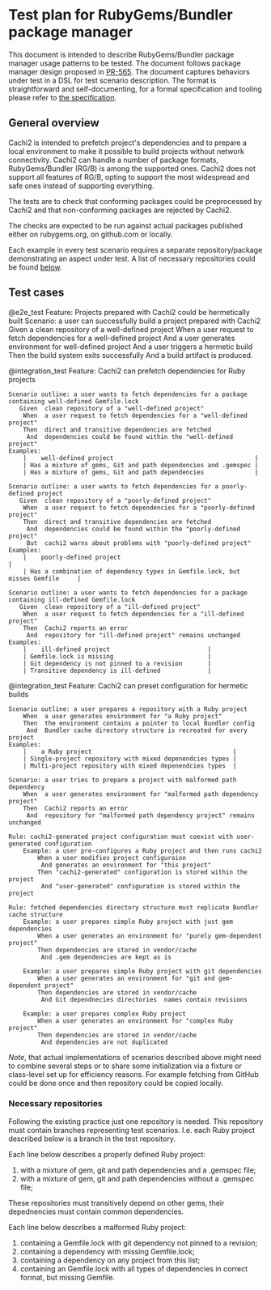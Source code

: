 # Test plan for RubyGems/Bundler package manager

This document is intended to describe RubyGems/Bundler package manager
usage patterns to be tested. The document follows package manager design
proposed in [PR-565](https://github.com/containerbuildsystem/cachi2/pull/565).
The document captures behaviors under test in a DSL for test scenario
description. The format is straightforward and self-documenting, for a formal
specification and tooling please refer to
[the specification](https://cucumber.io/docs/gherkin/reference/).

## General overview

Cachi2 is intended to prefetch project's dependencies and to prepare a local
environment to make it possible to build projects without network connectivity.
Cachi2 can handle a number of package formats, RubyGems/Bundler (RG/B) is among
the supported ones. Cachi2 does not support all features of RG/B, opting to
support the most widespread and safe ones instead of supporting everything.

The tests are to check that conforming packages could be preprocessed by Cachi2
and that non-conforming packages are rejected by Cachi2.

The checks are expected to be run against actual packages published either on
rubygems.org, on github.com or locally.

Each example in every test scenario requires a separate repository/package
demonstrating an aspect under test. A list of necessary repositories could be
found [below](#necessary-repositories).

## Test cases

@e2e_test
Feature: Projects prepared with Cachi2 could be hermetically built
    Scenario: a user can successfully build a project prepared with Cachi2
        Given a clean repository of a well-defined project
         When a user request to fetch dependencies for a well-defined project
          And a user generates environment for well-defined project
          And a user triggers a hermetic build
         Then the build system exits successfully
          And a build artifact is produced.


@integration_test
Feature: Cachi2 can prefetch dependencies for Ruby projects

    Scenario outline: a user wants to fetch dependencies for a package containing well-defined Gemfile.lock
       Given  clean repository of a "well-defined project"
        When  a user request to fetch dependencies for a "well-defined project"
        Then  direct and transitive dependencies are fetched
         And  dependencies could be found within the "well-defined project"
    Examples:
        |    well-defined project                                       |
        | Has a mixture of gems, Git and path dependencies and .gemspec |
        | Has a mixture of gems, Git and path dependencies              |

    Scenario outline: a user wants to fetch dependencies for a poorly-defined project
       Given  clean repository of a "poorly-defined project"
        When  a user request to fetch dependencies for a "poorly-defined project"
        Then  direct and transitive dependencies are fetched
         And  dependencies could be found within the "poorly-defined project"
         But  cachi2 warns about problems with "poorly-defined project"
    Examples:
        |    poorly-defined project                                                     |
        | Has a combination of dependency types in Gemfile.lock, but misses Gemfile     |

    Scenario outline: a user wants to fetch dependencies for a package containing ill-defined Gemfile.lock
       Given  clean repository of a "ill-defined project"
        When  a user request to fetch dependencies for a "ill-defined project"
        Then  Cachi2 reports an error
         And  repository for "ill-defined project" remains unchanged
    Examples:
        |    ill-defined project                           |
        | Gemfile.lock is missing                          |
        | Git dependency is not pinned to a revision       |
        | Transitive dependency is ill-defined             |


@integration_test
Feature: Cachi2 can preset configuration for hermetic builds

    Scenario outline: a user prepares a repository with a Ruby project
        When  a user generates environment for "a Ruby project"
        Then  the environment contains a pointer to local Bundler config
         And  Bundler cache directory structure is recreated for every project
    Examples:
        |    a Ruby project                                       |
        | Single-project repository with mixed depenendcies types |
        | Multi-project repository with mixed depenendcies types  |

    Scenario: a user tries to prepare a project with malformed path dependency
        When  a user generates environment for "malformed path dependency project"
        Then  Cachi2 reports an error
         And  repository for "malformed path dependency project" remains unchanged

    Rule: cachi2-generated project configuration must coexist with user-generated configuration
        Example: a user pre-configures a Ruby project and then runs cachi2
            When a user modifies project configuraion
             And generates an environment for "this project"
            Then "cachi2-generated" configuration is stored within the project
             And "user-generated" configuration is stored within the project

    Rule: fetched dependencies directory structure must replicate Bundler cache structure
        Example: a user prepares simple Ruby project with just gem dependencies
            When a user generates an environment for "purely gem-dependent project"
            Then dependencies are stored in vendor/cache
             And .gem dependencies are kept as is

        Example: a user prepares simple Ruby project with git dependencies
            When a user generates an environment for "git and gem-dependent project"
            Then dependencies are stored in vendor/cache
             And Git dependnecies directories  names contain revisions

        Example: a user prepares complex Ruby project
            When a user generates an environment for "complex Ruby project"
            Then dependencies are stored in vendor/cache
             And dependencies are not duplicated

*Note*, that actual implementations of scenarios described above might need to combine several
steps or to share some initialization via a fixture or class-level set up for efficiency reasons.
For example fetching from GitHub could be done once and then repository could be copied
locally.

### Necessary repositories

Following the existing practice just one repository is needed. This repository
must contain branches representing test scenarios. I.e. each Ruby project
described below is a branch in the test repository.

Each line below describes a properly defined Ruby project:
 1.  with a mixture of gem, git and path dependencies and a .gemspec file;
 2.  with a mixture of gem, git and path dependencies without a .gemspec file;

These repositories must transitively depend on other gems, their depednencies must
contain common dependencies.

Each line below describes a malformed Ruby project:
 1.  containing a Gemfile.lock with git dependency not pinned to a revision;
 2.  containing a dependency with missing Gemfile.lock;
 3.  containing a dependency on any project from this list;
 4.  containing an Gemfile.lock with all types of dependencies in correct format, but missing Gemfile.
